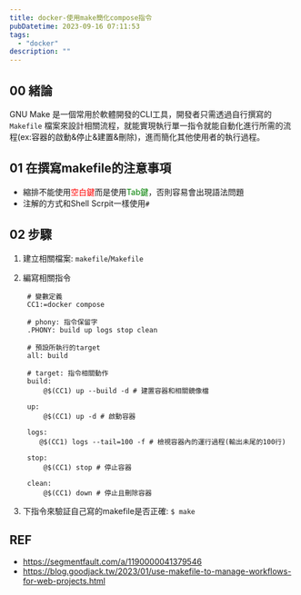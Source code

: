 ```yaml
---
title: docker-使用make簡化compose指令
pubDatetime: 2023-09-16 07:11:53
tags:
  - "docker"
description: ""
---
```


## 00 緒論

GNU Make 是一個常用於軟體開發的CLI工具，開發者只需透過自行撰寫的 `Makefile` 檔案來設計相關流程，就能實現執行單一指令就能自動化進行所需的流程(ex:容器的啟動&停止&建置&刪除)，進而簡化其他使用者的執行過程。

<!--more-->

## 01 在撰寫makefile的注意事項

- 縮排不能使用<font color=red>空白鍵</font>而是使用<font color=green>Tab鍵</font>，否則容易會出現語法問題
- 注解的方式和Shell Scrpit一樣使用`#`

## 02 步驟

1. 建立相關檔案: `makefile`/`Makefile`
2. 編寫相關指令

   ```makefile=
    # 變數定義
    CC1:=docker compose

    # phony: 指令保留字
    .PHONY: build up logs stop clean

    # 預設所執行的target
    all: build

    # target: 指令相關動作
    build:
        @$(CC1) up --build -d # 建置容器和相關鏡像檔

    up:
        @$(CC1) up -d # 啟動容器

    logs:
       @$(CC1) logs --tail=100 -f # 檢視容器內的運行過程(輸出未尾的100行)

    stop:
        @$(CC1) stop # 停止容器

    clean:
        @$(CC1) down # 停止且刪除容器
   ```

3. 下指令來驗証自己寫的makefile是否正確: `$ make`

## REF

- https://segmentfault.com/a/1190000041379546
- https://blog.goodjack.tw/2023/01/use-makefile-to-manage-workflows-for-web-projects.html
